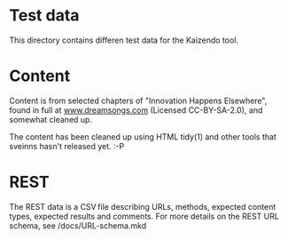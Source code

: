# Test data

This directory contains differen test data for the Kaizendo tool.

# Content

Content is from selected chapters of "Innovation Happens Elsewhere",
found in full at www.dreamsongs.com (Licensed CC-BY-SA-2.0), and somewhat
cleaned up.

The content has been cleaned up using HTML tidy(1) and other tools that
sveinns hasn't released yet. :-P

# REST

The REST data is a CSV file describing URLs, methods, expected content
types, expected results and comments. For more details on the REST URL
schema, see /docs/URL-schema.mkd
